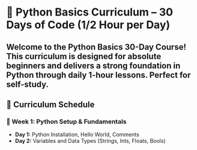 # 🐍 Python Basics Curriculum – 30 Days of Code (1/2 Hour per Day)

Welcome to the **Python Basics 30-Day Course**! 
This curriculum is designed for absolute beginners and delivers a strong foundation in Python through daily 1-hour lessons. Perfect for self-study.
---
## 📅 Curriculum Schedule
### 🔹 Week 1: Python Setup & Fundamentals
- **Day 1:** Python Installation, Hello World, Comments
- **Day 2:** Variables and Data Types (Strings, Ints, Floats, Bools)